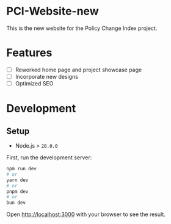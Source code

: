 # PCI-Website-new
This is the new website for the Policy Change Index project.

# Features
- [ ] Reworked home page and project showcase page
- [ ] Incorporate new designs
- [ ] Optimized SEO

# Development
## Setup
- Node.js > `20.0.0`

First, run the development server:

```bash
npm run dev
# or
yarn dev
# or
pnpm dev
# or
bun dev
```

Open [http://localhost:3000](http://localhost:3000) with your browser to see the result.

